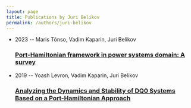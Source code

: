```yaml
---
layout: page
title: Publications by Juri Belikov
permalink: /authors/juri-belikov
---
```


<ul class="post-list">
<li><span class='post-meta'>2023 -- Maris Tõnso, Vadim Kaparin, Juri Belikov</span><h3><a class='post-link' href="{{ site.baseurl }}/port-hamiltonian-framework-in-power-systems-domain-a-survey">Port-Hamiltonian framework in power systems domain: A survey</a></h3></li>
<li><span class='post-meta'>2019 -- Yoash Levron, Vadim Kaparin, Juri Belikov</span><h3><a class='post-link' href="{{ site.baseurl }}/analyzing-the-dynamics-and-stability-of-dq0-systems-based-on-a-port-hamiltonian-approach">Analyzing the Dynamics and Stability of DQ0 Systems Based on a Port-Hamiltonian Approach</a></h3></li>

</ul>
